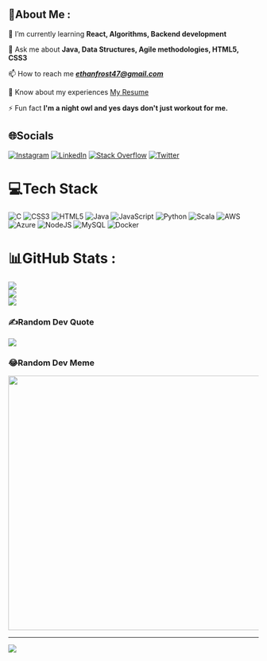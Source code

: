 
## 💫About Me :
🌱 I’m currently learning **React, Algorithms, Backend development**

💬 Ask me about **Java, Data Structures, Agile methodologies, HTML5, CSS3**

📫 How to reach me ***ethanfrost47@gmail.com***

📄 Know about my experiences [My Resume](https://shorturl.at/dzT69)

⚡ Fun fact **I'm a night owl and yes days don't just workout for me.**

## 🌐Socials
[![Instagram](https://img.shields.io/badge/Instagram-%23E4405F.svg?logo=Instagram&logoColor=white)](https://instagram.com/coldxkshxttt) [![LinkedIn](https://img.shields.io/badge/LinkedIn-%230077B5.svg?logo=linkedin&logoColor=white)](https://linkedin.com/in/akshat-tiwari-47at) [![Stack Overflow](https://img.shields.io/badge/-Stackoverflow-FE7A16?logo=stack-overflow&logoColor=white)](https://stackoverflow.com/users/22031429/akshat-tiwari) [![Twitter](https://img.shields.io/badge/Twitter-%231DA1F2.svg?logo=Twitter&logoColor=white)](https://twitter.com/akshattiwari47) 

# 💻Tech Stack
![C](https://img.shields.io/badge/c-%2300599C.svg?style=for-the-badge&logo=c&logoColor=white) ![CSS3](https://img.shields.io/badge/css3-%231572B6.svg?style=for-the-badge&logo=css3&logoColor=white) ![HTML5](https://img.shields.io/badge/html5-%23E34F26.svg?style=for-the-badge&logo=html5&logoColor=white) ![Java](https://img.shields.io/badge/java-%23ED8B00.svg?style=for-the-badge&logo=java&logoColor=white) ![JavaScript](https://img.shields.io/badge/javascript-%23323330.svg?style=for-the-badge&logo=javascript&logoColor=%23F7DF1E) ![Python](https://img.shields.io/badge/python-3670A0?style=for-the-badge&logo=python&logoColor=ffdd54) ![Scala](https://img.shields.io/badge/scala-%23DC322F.svg?style=for-the-badge&logo=scala&logoColor=white) ![AWS](https://img.shields.io/badge/AWS-%23FF9900.svg?style=for-the-badge&logo=amazon-aws&logoColor=white) ![Azure](https://img.shields.io/badge/azure-%230072C6.svg?style=for-the-badge&logo=azure-devops&logoColor=white) ![NodeJS](https://img.shields.io/badge/node.js-6DA55F?style=for-the-badge&logo=node.js&logoColor=white) ![MySQL](https://img.shields.io/badge/mysql-%2300f.svg?style=for-the-badge&logo=mysql&logoColor=white) ![Docker](https://img.shields.io/badge/docker-%230db7ed.svg?style=for-the-badge&logo=docker&logoColor=white)
# 📊GitHub Stats :
![](https://github-readme-stats.vercel.app/api?username=alphaakshat47&theme=radical&hide_border=true&include_all_commits=true&count_private=false)<br/>
![](https://github-readme-streak-stats.herokuapp.com/?user=alphaakshat47&theme=radical&hide_border=true)<br/>
![](https://github-readme-stats.vercel.app/api/top-langs/?username=alphaakshat47&theme=radical&hide_border=true&include_all_commits=true&count_private=false&layout=compact)

### ✍️Random Dev Quote
![](https://quotes-github-readme.vercel.app/api?type=vetical&theme=dark)

### 😂Random Dev Meme
<img src="https://random-memer.herokuapp.com/" width="512px"/>

---
[![](https://visitcount.itsvg.in/api?id=alphaakshat47&icon=2&color=8)](https://visitcount.itsvg.in)
